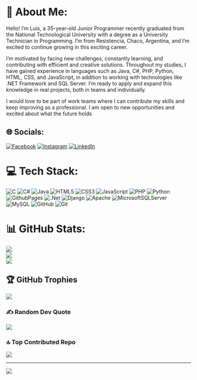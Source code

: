 # 💫 About Me:
Hello! I’m Luis, a 35-year-old Junior Programmer recently graduated from the National Technological University with a degree as a University Technician in Programming. I’m from Resistencia, Chaco, Argentina, and I’m excited to continue growing in this exciting career.

I’m motivated by facing new challenges, constantly learning, and contributing with efficient and creative solutions. Throughout my studies, I have gained experience in languages such as Java, C#, PHP, Python, HTML, CSS, and JavaScript, in addition to working with technologies like .NET Framework and SQL Server. I’m ready to apply and expand this knowledge in real projects, both in teams and individually.

I would love to be part of work teams where I can contribute my skills and keep improving as a professional. I am open to new opportunities and excited about what the future holds


## 🌐 Socials:
[![Facebook](https://img.shields.io/badge/Facebook-%231877F2.svg?logo=Facebook&logoColor=white)](https://facebook.com/luisangel.zarate) [![Instagram](https://img.shields.io/badge/Instagram-%23E4405F.svg?logo=Instagram&logoColor=white)](https://instagram.com/luiszarate766) [![LinkedIn](https://img.shields.io/badge/LinkedIn-%230077B5.svg?logo=linkedin&logoColor=white)](https://linkedin.com/in/luis-zarate-46569a225) 

# 💻 Tech Stack:
![C](https://img.shields.io/badge/c-%2300599C.svg?style=for-the-badge&logo=c&logoColor=white) ![C#](https://img.shields.io/badge/c%23-%23239120.svg?style=for-the-badge&logo=csharp&logoColor=white) ![Java](https://img.shields.io/badge/java-%23ED8B00.svg?style=for-the-badge&logo=openjdk&logoColor=white) ![HTML5](https://img.shields.io/badge/html5-%23E34F26.svg?style=for-the-badge&logo=html5&logoColor=white) ![CSS3](https://img.shields.io/badge/css3-%231572B6.svg?style=for-the-badge&logo=css3&logoColor=white) ![JavaScript](https://img.shields.io/badge/javascript-%23323330.svg?style=for-the-badge&logo=javascript&logoColor=%23F7DF1E) ![PHP](https://img.shields.io/badge/php-%23777BB4.svg?style=for-the-badge&logo=php&logoColor=white) ![Python](https://img.shields.io/badge/python-3670A0?style=for-the-badge&logo=python&logoColor=ffdd54) ![GithubPages](https://img.shields.io/badge/github%20pages-121013?style=for-the-badge&logo=github&logoColor=white) ![.Net](https://img.shields.io/badge/.NET-5C2D91?style=for-the-badge&logo=.net&logoColor=white) ![Django](https://img.shields.io/badge/django-%23092E20.svg?style=for-the-badge&logo=django&logoColor=white) ![Apache](https://img.shields.io/badge/apache-%23D42029.svg?style=for-the-badge&logo=apache&logoColor=white) ![MicrosoftSQLServer](https://img.shields.io/badge/Microsoft%20SQL%20Server-CC2927?style=for-the-badge&logo=microsoft%20sql%20server&logoColor=white) ![MySQL](https://img.shields.io/badge/mysql-4479A1.svg?style=for-the-badge&logo=mysql&logoColor=white) ![GitHub](https://img.shields.io/badge/github-%23121011.svg?style=for-the-badge&logo=github&logoColor=white) ![Git](https://img.shields.io/badge/git-%23F05033.svg?style=for-the-badge&logo=git&logoColor=white)
# 📊 GitHub Stats:
![](https://github-readme-stats.vercel.app/api?username=LuisAZ-2021&theme=radical&hide_border=false&include_all_commits=false&count_private=false)<br/>
![](https://github-readme-streak-stats.herokuapp.com/?user=LuisAZ-2021&theme=radical&hide_border=false)<br/>
![](https://github-readme-stats.vercel.app/api/top-langs/?username=LuisAZ-2021&theme=radical&hide_border=false&include_all_commits=false&count_private=false&layout=compact)

## 🏆 GitHub Trophies
![](https://github-profile-trophy.vercel.app/?username=LuisAZ-2021&theme=radical&no-frame=false&no-bg=true&margin-w=4)

### ✍️ Random Dev Quote
![](https://quotes-github-readme.vercel.app/api?type=horizontal&theme=radical)

### 🔝 Top Contributed Repo
![](https://github-contributor-stats.vercel.app/api?username=LuisAZ-2021&limit=5&theme=dark&combine_all_yearly_contributions=true)

---
[![](https://visitcount.itsvg.in/api?id=LuisAZ-2021&icon=0&color=0)](https://visitcount.itsvg.in)

<!-- Proudly created with GPRM ( https://gprm.itsvg.in ) -->
